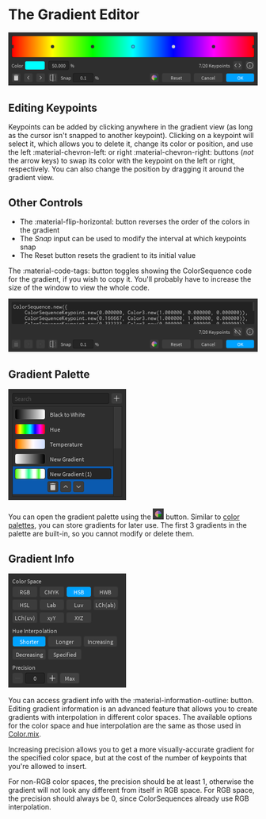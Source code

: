 # The Gradient Editor

![The gradient editor window](../images/gradient-editor.png)

## Editing Keypoints

Keypoints can be added by clicking anywhere in the gradient view (as long as the cursor isn't snapped to another keypoint). Clicking on a keypoint will select it, which allows you to delete it, change its color or position, and use the left <span class="cp-button">:material-chevron-left:</span> or right <span class="cp-button">:material-chevron-right:</span> buttons (*not* the arrow keys) to swap its color with the keypoint on the left or right, respectively. You can also change the position by dragging it around the gradient view.

## Other Controls

- The <span class="cp-button">:material-flip-horizontal:</span> button reverses the order of the colors in the gradient
- The *Snap* input can be used to modify the interval at which keypoints snap
- The <span class="cp-button">Reset</span> button resets the gradient to its initial value

The <span class="cp-button">:material-code-tags:</span> button toggles showing the ColorSequence code for the gradient, if you wish to copy it. You'll probably have to increase the size of the window to view the whole code.

![ColorSequence code](../images/cs-code-view.png)

## Gradient Palette

![The gradient palette window](../images/gradient-palette.png)

You can open the gradient palette using the ![gradient palette](../images/gradient-palette-btn.png) button. Similar to [color palettes](color-editor.md#palettes), you can store gradients for later use. The first 3 gradients in the palette are built-in, so you cannot modify or delete them.

## Gradient Info

![The gradient information window](../images/gradient-info.png)

You can access gradient info with the <span class="cp-button">:material-information-outline:</span> button. Editing gradient information is an advanced feature that allows you to create gradients with interpolation in different color spaces. The available options for the color space and hue interpolation are the same as those used in [Color.mix](https://blupo.github.io/Color/api/color/#colormix).

Increasing precision allows you to get a more visually-accurate gradient for the specified color space, but at the cost of the number of keypoints that you're allowed to insert.

For non-RGB color spaces, the precision should be at least 1, otherwise the gradient will not look any different from itself in RGB space. For RGB space, the precision should always be 0, since ColorSequences already use RGB interpolation.